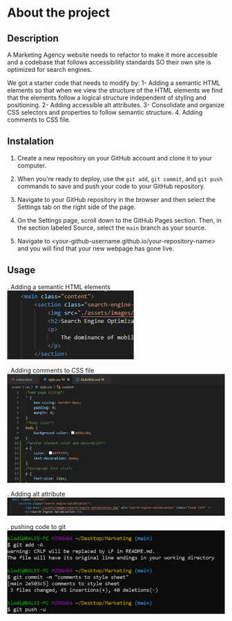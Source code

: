 # About the project

## Description

A Marketing Agency website needs to refactor to make it more accessible and a codebase that follows accessibility standards SO their own site is optimized for search engines.

We got a starter code that needs to modify by:
1- Adding a semantic HTML elements so that when we view the structure of the HTML elements we find that the elements follow a logical structure independent of styling and positioning.
2- Adding accessible alt attributes.
3- Consolidate and organize CSS selectors and properties to follow semantic structure.
4. Adding comments to CSS file.

## Instalation

1. Create a new repository on your GitHub account and clone it to your computer.

2. When you're ready to deploy, use the `git add`, `git commit`, and `git push` commands to save and push your code to your GitHub repository.

3. Navigate to your GitHub repository in the browser and then select the Settings tab on the right side of the page.

4. On the Settings page, scroll down to the GitHub Pages section. Then, in the section labeled Source, select the `main` branch as your source.

5. Navigate to <your-github-username.github.io/your-repository-name> and you will find that your new webpage has gone live.

## Usage

. Adding a semantic HTML elements ![alt semantic-html](assets/images/semantic-html.png)

. Adding comments to CSS file ![alt add-comments-css](assets/images/add-comments-css.png)

. Adding alt attribute ![alt alt-atributes](assets/images/alt-atributes.png)

. pushing code to git ![alt pushing-code-to-github](assets/images/pushing-code-to-github.png)




